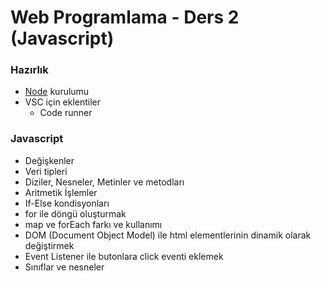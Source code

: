# Web Programlama - Ders 2 (Javascript)

### Hazırlık

- [Node](https://nodejs.org/) kurulumu
- VSC için eklentiler
  - Code runner

### Javascript

- Değişkenler
- Veri tipleri
- Diziler, Nesneler, Metinler ve metodları
- Aritmetik İşlemler
- If-Else kondisyonları
- for ile döngü oluşturmak
- map ve forEach farkı ve kullanımı
- DOM (Document Object Model) ile html elementlerinin dinamik olarak değiştirmek
- Event Listener ile butonlara click eventi eklemek
- Sınıflar ve nesneler
